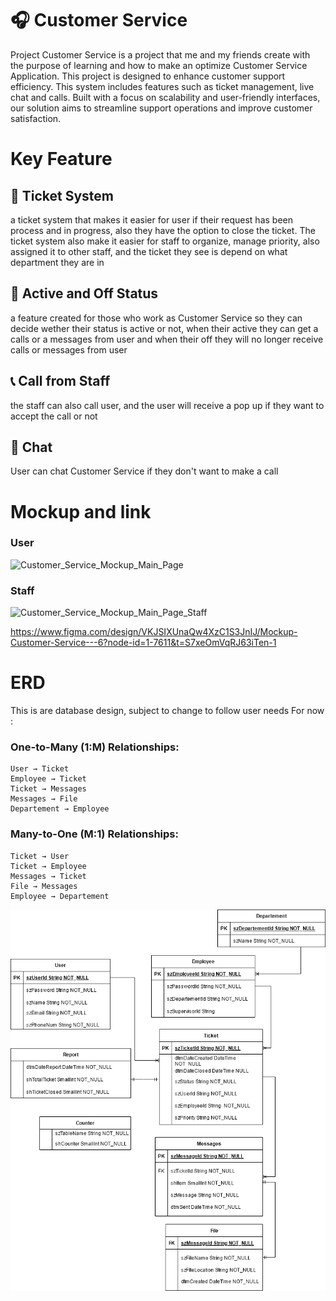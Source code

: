 # 🎧 Customer Service
Project Customer Service is a project that me and my friends create with the purpose of learning and how to make an optimize Customer Service Application. This project is designed to enhance customer support efficiency. This system includes features such as ticket management, live chat and calls. Built with a focus on scalability and user-friendly interfaces, our solution aims to streamline support operations and improve customer satisfaction.

# Key Feature
## 🎫 Ticket System
a ticket system that makes it easier for user if their request has been process and in progress, also they have the option to close the ticket. The ticket system also make it easier for staff to organize, manage priority, also assigned it to other staff, and the ticket they see is depend on what department they are in

## 📴 Active and Off Status
a feature created for those who work as Customer Service so they can decide wether their status is active or not, when their active they can get a calls or a messages from user and when their off they will no longer receive calls or messages from user

## 📞 Call from Staff
the staff can also call user, and the user will receive a pop up if they want to accept the call or not

## 📱 Chat
User can chat Customer Service if they don't want to make a call

# Mockup and link
### User
![Customer_Service_Mockup_Main_Page](https://github.com/user-attachments/assets/c0326c5a-3d28-411e-8afd-7194b33e4295)

### Staff
![Customer_Service_Mockup_Main_Page_Staff](https://github.com/user-attachments/assets/bffd9874-5c05-4d4a-8e6b-2556216715a8)

https://www.figma.com/design/VKJSIXUnaQw4XzC1S3JnIJ/Mockup-Customer-Service---6?node-id=1-7611&t=S7xeOmVqRJ63iTen-1

# ERD
This is are database design, subject to change to follow user needs
For now :
### One-to-Many (1:M) Relationships:

    User → Ticket
    Employee → Ticket
    Ticket → Messages
    Messages → File
    Departement → Employee

### Many-to-One (M:1) Relationships:

    Ticket → User
    Ticket → Employee
    Messages → Ticket
    File → Messages
    Employee → Departement
    
![ERD Image](https://github.com/NayakanW/Customer-Service/blob/main/ERD%20CS.png?raw=true)
